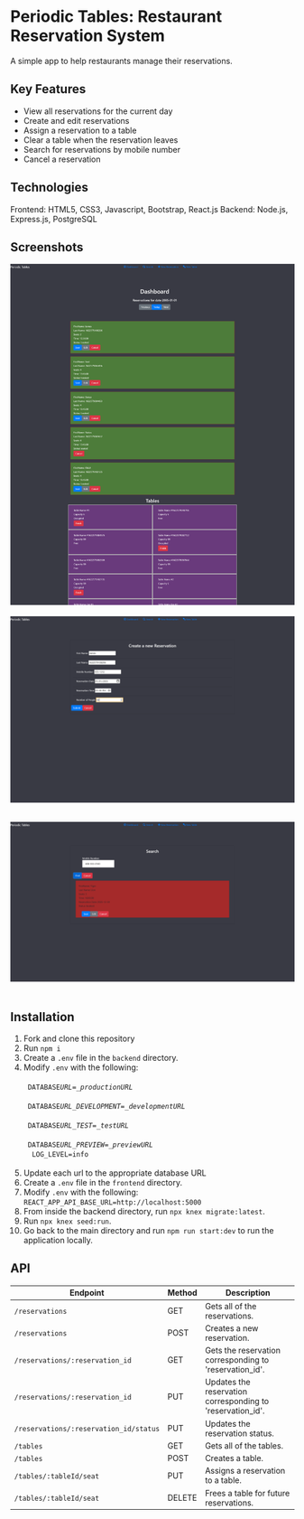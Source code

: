 # Periodic Tables: Restaurant Reservation System

A simple app to help restaurants manage their reservations.

## Key Features
- View all reservations for the current day
- Create and edit reservations
- Assign a reservation to a table
- Clear a table when the reservation leaves
- Search for reservations by mobile number
- Cancel a reservation

## Technologies

Frontend: HTML5, CSS3, Javascript, Bootstrap, React.js
Backend: Node.js, Express.js, PostgreSQL

## Screenshots
<img src="https://github.com/jgharris314/Periodic-Tables/blob/main/readme-screenshots/us-01-submit-after.png" alt="dashboardImage" title="dashboardImage" width="600"/>&nbsp;
<img src="https://github.com/jgharris314/Periodic-Tables/blob/main/readme-screenshots/us-01-submit-before.png" alt="newReservation" title="newReservationImage" width="600"/>&nbsp;

<img src="https://github.com/jgharris314/Periodic-Tables/blob/main/readme-screenshots/us-07-search-reservations-submit-valid-after.png" alt="searchImage" title="searchImage" width="600"/>&nbsp;

## Installation
1. Fork and clone this repository
2. Run `npm i`
3. Create a `.env` file in the `backend` directory.
4. Modify `.env` with the following:</br>
   <code>
   &nbsp;DATABASE*URL=\_productionURL*</br>
   &nbsp;DATABASE*URL_DEVELOPMENT=\_developmentURL*</br>
   &nbsp;DATABASE*URL_TEST=\_testURL*</br>
   &nbsp;DATABASE*URL_PREVIEW=\_previewURL*</br>
   &nbsp;LOG_LEVEL=info</br>
   </code> 
5. Update each url to the appropriate database URL
6. Create a `.env` file in the `frontend` directory.
7. Modify `.env` with the following:</br>
   <code>REACT_APP_API_BASE_URL=http://localhost:5000<br/></code>
8. From inside the backend directory, run `npx knex migrate:latest`.
9. Run `npx knex seed:run`.
10. Go back to the main directory and run `npm run start:dev` to run the application locally.

 
## API

| Endpoint                               | Method | Description                                                                                           |
| -------------------------------------- | ------ | ----------------------------------------------------------------------------------------------------- |
| `/reservations`                        | GET    | Gets all of the reservations. |
| `/reservations`                        | POST   | Creates a new reservation.                                                                            |
| `/reservations/:reservation_id`        | GET    | Gets the reservation corresponding to 'reservation_id'.                                               |
| `/reservations/:reservation_id`        | PUT    | Updates the reservation corresponding to 'reservation_id'.                                            |
| `/reservations/:reservation_id/status` | PUT    | Updates the reservation status.                                                                       |
| `/tables`                              | GET    | Gets all of the tables.                                                                               |
| `/tables`                              | POST   | Creates a table.                                                                                      |
| `/tables/:tableId/seat`                | PUT    | Assigns a reservation to a table.                                                                     |
| `/tables/:tableId/seat`                | DELETE | Frees a table for future reservations.                                                                |